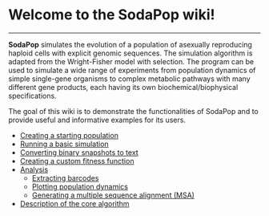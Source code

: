 # Welcome to the SodaPop wiki!

***

**SodaPop** simulates the evolution of a population of asexually reproducing haploid cells with explicit genomic sequences. The simulation algorithm is adapted from the Wright-Fisher model with selection. The program can be used to simulate a wide range of experiments from population dynamics of simple single-gene organisms to complex metabolic pathways with many different gene products, each having its own biochemical/biophysical specifications.

The goal of this wiki is to demonstrate the functionalities of SodaPop and to provide useful and informative examples for its users.

- [Creating a starting population](https://github.com/louisgt/SodaPop/wiki/Creating-a-starting-population) 
- [Running a basic simulation](https://github.com/louisgt/SodaPop/wiki/Running-a-basic-simulation)  
- [Converting binary snapshots to text](https://github.com/louisgt/SodaPop/wiki/Converting-binary-snapshots-to-text)
- [Creating a custom fitness function](https://github.com/louisgt/SodaPop/wiki/Creating-a-custom-fitness-function)
- [Analysis](https://github.com/louisgt/SodaPop/wiki/Using-the-analysis-tools)    
   * [Extracting barcodes](https://github.com/louisgt/SodaPop/wiki/Extracting-barcodes)  
   * [Plotting population dynamics](https://github.com/louisgt/SodaPop/wiki/Plotting-population-dynamics)
   * [Generating a multiple sequence alignment (MSA)](https://github.com/louisgt/SodaPop/wiki/Generating-a-multiple-sequence-alignment)
- [Description of the core algorithm](https://github.com/louisgt/SodaPop/wiki/Description-of-the-core-algorithm)
